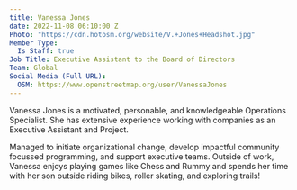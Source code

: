 ```yaml
---
title: Vanessa Jones
date: 2022-11-08 06:10:00 Z
Photo: "https://cdn.hotosm.org/website/V.+Jones+Headshot.jpg"
Member Type:
  Is Staff: true
Job Title: Executive Assistant to the Board of Directors
Team: Global
Social Media (Full URL):
  OSM: https://www.openstreetmap.org/user/VanessaJones
---
```


Vanessa Jones is a motivated, personable, and knowledgeable Operations Specialist. She has extensive experience working with companies as an Executive Assistant and Project. 

Managed to initiate organizational change, develop impactful community focussed programming, and support executive teams. Outside of work, Vanessa enjoys playing games like Chess and Rummy and spends her time with her son outside riding bikes, roller skating, and exploring trails!